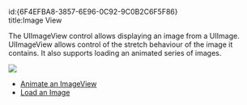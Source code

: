 id:{6F4EFBA8-3857-6E96-0C92-9C0B2C6F5F86}  
title:Image View  

The UIImageView control allows displaying an image from a UIImage.
UIImageView allows control of the stretch behaviour of the image it contains. It
also supports loading an animated series of images.

 ![](Images/ImageView1.png)

-   <span class="noChildren"><a href="/recipes/ios/standard_controls/image_view/animate_an_imageview">Animate an
    ImageView</a></span> 
-   <span class="noChildren"><a href="/recipes/ios/standard_controls/image_view/load_an_image">Load an
    Image</a></span>